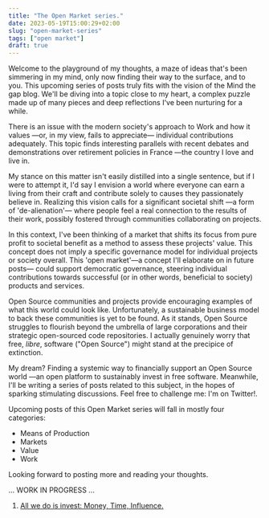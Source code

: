 ```yaml
---
title: "The Open Market series."
date: 2023-05-19T15:00:29+02:00
slug: "open-market-series"
tags: ["open market"]
draft: true
---
```


Welcome to the playground of my thoughts, a maze of ideas that's been simmering in my mind, only now finding their way to the surface, and to you. This upcoming series of posts truly fits with the vision of the Mind the gap blog. We'll be diving into a topic close to my heart, a complex puzzle made up of many pieces and deep reflections I've been nurturing for a while.

There is an issue with the modern society's approach to Work and how it values —or, in my view, fails to appreciate— individual contributions adequately. This topic finds interesting parallels with recent debates and demonstrations over retirement policies in France —the country I love and live in.

My stance on this matter isn't easily distilled into a single sentence, but if I were to attempt it, I'd say I envision a world where everyone can earn a living from their craft and contribute solely to causes they passionately believe in. Realizing this vision calls for a significant societal shift —a form of 'de-alienation'— where people feel a real connection to the results of their work, possibly fostered through communities collaborating on projects.

In this context, I've been thinking of a market that shifts its focus from pure profit to societal benefit as a method to assess these projects' value. This concept does not imply a specific governance model for individual projects or society overall. This 'open market'—a concept I'll elaborate on in future posts— could support democratic governance, steering individual contributions towards successful (or in other words, beneficial to society) products and services.

Open Source communities and projects provide encouraging examples of what this world could look like. Unfortunately, a sustainable business model to back these communities is yet to be found. As it stands, Open Source struggles to flourish beyond the umbrella of large corporations and their strategic open-sourced code repositories. I actually genuinely worry that free, _libre_, software ("Open Source") might stand at the precipice of extinction.

My dream? Finding a systemic way to financially support an Open Source world —an open platform to sustainably invest in free software. Meanwhile, I'll be writing a series of posts related to this subject, in the hopes of sparking stimulating discussions. Feel free to challenge me: I'm on Twitter!.

Upcoming posts of this Open Market series will fall in mostly four categories:

-   Means of Production
-   Markets
-   Value
-   Work

Looking forward to posting more and reading your thoughts.

... WORK IN PROGRESS ...

1. [All we do is invest: Money, Time, Influence.](/posts/all-we-do-is-investment/)
